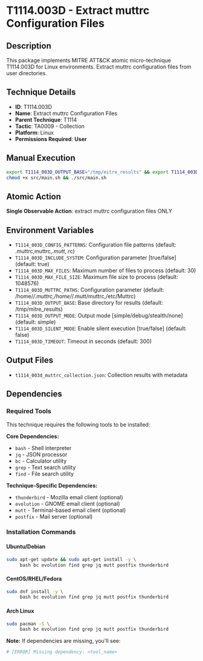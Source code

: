 # T1114.003D - Extract muttrc Configuration Files

## Description
This package implements MITRE ATT&CK atomic micro-technique T1114.003D for Linux environments. Extract muttrc configuration files from user directories.

## Technique Details
- **ID**: T1114.003D
- **Name**: Extract muttrc Configuration Files
- **Parent Technique**: T1114
- **Tactic**: TA0009 - Collection
- **Platform**: Linux
- **Permissions Required**: **User**

## Manual Execution
```bash
export T1114_003D_OUTPUT_BASE="/tmp/mitre_results" && export T1114_003D_SILENT_MODE=false
chmod +x src/main.sh && ./src/main.sh
```

## Atomic Action
**Single Observable Action**: extract muttrc configuration files ONLY

## Environment Variables
- `T1114_003D_CONFIG_PATTERNS`: Configuration file patterns (default: .muttrc,muttrc,*.mutt,*.rc)
- `T1114_003D_INCLUDE_SYSTEM`: Configuration parameter [true/false] (default: true)
- `T1114_003D_MAX_FILES`: Maximum number of files to process (default: 30)
- `T1114_003D_MAX_FILE_SIZE`: Maximum file size to process (default: 1048576)
- `T1114_003D_MUTTRC_PATHS`: Configuration parameter (default: /home/*/.muttrc,/home/*/.mutt/muttrc,/etc/Muttrc)
- `T1114_003D_OUTPUT_BASE`: Base directory for results (default: /tmp/mitre_results)
- `T1114_003D_OUTPUT_MODE`: Output mode [simple/debug/stealth/none] (default: simple)
- `T1114_003D_SILENT_MODE`: Enable silent execution [true/false] (default: false)
- `T1114_003D_TIMEOUT`: Timeout in seconds (default: 300)

## Output Files
- `t1114_003d_muttrc_collection.json`: Collection results with metadata

## Dependencies

### Required Tools
This technique requires the following tools to be installed:

**Core Dependencies:**
- `bash` - Shell interpreter
- `jq` - JSON processor  
- `bc` - Calculator utility
- `grep` - Text search utility
- `find` - File search utility

**Technique-Specific Dependencies:**
- `thunderbird` - Mozilla email client (optional)
- `evolution` - GNOME email client (optional) 
- `mutt` - Terminal-based email client (optional)
- `postfix` - Mail server (optional)

### Installation Commands

#### Ubuntu/Debian
```bash
sudo apt-get update && sudo apt-get install -y \
     bash bc evolution find grep jq mutt postfix thunderbird
```

#### CentOS/RHEL/Fedora  
```bash
sudo dnf install -y \
     bash bc evolution find grep jq mutt postfix thunderbird
```

#### Arch Linux
```bash
sudo pacman -S \
     bash bc evolution find grep jq mutt postfix thunderbird
```

**Note:** If dependencies are missing, you'll see:
```bash
# [ERROR] Missing dependency: <tool_name>
```

